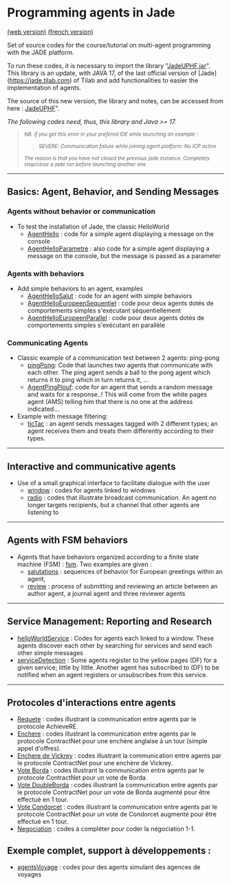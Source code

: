 <meta name="description" content="Programming multi-agent in Java : use of an updated version of the Jade 
platform. Materials for Jade Tutorial : communication, protocols, votes, services, behaviors, ..." />

# Programming agents in Jade

[(web version)](https://emmanueladam.github.io/jade/)
[(french version)](https://github.com/EmmanuelADAM/jade/tree/master/)

Set of source codes for the course/tutorial on multi-agent programming with the JADE platform. 

To run these codes, it is necessary to import the library "[JadeUPHF.jar](https://github.com/EmmanuelADAM/JadeUPHF/blob/master/JadeUPHF.jar)". 
This library is an update, with JAVA 17, of the last official version of  [Jade]
(https://jade.tilab.com) of Tilab and add functionalities to easier the implementation of agents.

The source of this new version, the library and notes, can be accessed from here : [JadeUPHF](https://emmanueladam.github.io/JadeUPHF/)".

_The following codes need, thus, this library and Java >= 17._

><small>*NB. if you get this error in your prefered IDE while launching an example :*
>>*SEVERE: Communication failure while joining agent platform: No ICP active*
> 
>*The reason is that you have not closed the previous jade instance. Completely stop/close a jade run before 
> launching another one*</small>


----

## Basics: Agent, Behavior, and Sending Messages

### Agents without behavior or communication

- To test the installation of Jade, the classic HelloWorld
    - [AgentHello](https://github.com/EmmanuelADAM/jade/tree/english/helloworldSolo/AgentHello.java) : code for a 
      simple agent displaying a message on the console
    - [AgentHelloParametre](https://github.com/EmmanuelADAM/jade/tree/english/helloworldSolo/AgentHelloParametre.java) :
      also code for a simple agent displaying a message on the console, but the message is passed as a parameter

### Agents with behaviors

- Add simple behaviors to an agent, examples
    - [AgentHelloSalut](https://github.com/EmmanuelADAM/jade/tree/english/behaviorTests) : code for an agent with 
      simple behaviors
    - [AgentHelloEuropeenSequentiel](https://github.com/EmmanuelADAM/jade/tree/english/behaviorTests) : code pour deux
      agents dotés de comportements simples s'exécutant séquentiellement
    - [AgentHelloEuropeenParallel](https://github.com/EmmanuelADAM/jade/tree/english/behaviorTests) : code pour deux
      agents dotés de comportements simples s'exécutant en parallèle

### Communicating Agents

- Classic example of a communication test between 2 agents: ping-pong
    - [pingPong](https://github.com/EmmanuelADAM/jade/tree/english/pingPong): Code that launches two agents that 
      communicate with each other. The ping agent sends a ball to the pong agent which returns it to ping which in 
      turn returns it, ...
    - [AgentPingPlouf](https://github.com/EmmanuelADAM/jade/tree/english/pingPlouf): code for an agent that sends a 
      random message and waits for a response..! This will come from the white pages agent (AMS) telling him that 
      there is no one at the address indicated...
- Example with message filtering:
    - [ticTac](https://github.com/EmmanuelADAM/jade/tree/english/ticTac) : an agent sends messages tagged with 2 
      different types; an agent receives them and treats them differently according to their types.

---

## Interactive and communicative agents

- Use of a small graphical interface to facilitate dialogue with the user
    - [window](https://github.com/EmmanuelADAM/jade/tree/english/window) : codes for agents linked to windows
    - [radio](https://github.com/EmmanuelADAM/jade/tree/english/radio) : codes that illustrate broadcast 
      communication. An agent no longer targets recipients, but a channel that other agents are listening to

---
## Agents with FSM behaviors

- Agents that have behaviors organized according to a finite state machine (FSM)  : [fsm](https://github.com/EmmanuelADAM/jade/tree/english/fsm).
  Two examples are given : 
  - [salutations](https://github.com/EmmanuelADAM/jade/tree/english/fsm/salutations) : sequences of behavior for 
    European greetings within an agent,
  - [review](https://github.com/EmmanuelADAM/jade/tree/english/fsm/review) : process of submitting and reviewing an 
    article between an author agent, a journal agent and three reviewer agents

---
## Service Management: Reporting and Research

- [helloWorldService](https://github.com/EmmanuelADAM/jade/tree/english/helloWorldService) : Codes for agents each 
  linked to a window. These agents discover each other by searching for services and send each other simple messages
- [serviceDetection](https://github.com/EmmanuelADAM/jade/tree/english/serviceDetection) :  Some agents register to the 
  yellow pages (DF) for a given service; little by little.
  Another agent has subscribed to (DF) to be notified when an agent registers or unsubscribes from this service.

---
## Protocoles d'interactions entre agents

- [Requete](https://github.com/EmmanuelADAM/jade/tree/master/protocoles/requetes) : codes illustrant la communication
  entre agents par le protocole AchieveRE.
- [Enchere](https://github.com/EmmanuelADAM/jade/tree/master/protocoles/anglaisesscellees) : codes illustrant la
  communication entre agents par le protocole ContractNet pour une enchère anglaise à un tour (simple appel d'offres).
- [Enchere de Vickrey](https://github.com/EmmanuelADAM/jade/tree/master/protocoles/vickrey) : codes 
  illustrant la communication entre agents par le protocole ContractNet pour une enchère de Vickrey.
- [Vote Borda](https://github.com/EmmanuelADAM/jade/tree/master/protocoles/voteBorda) : codes illustrant la
  communication entre agents par le protocole ContractNet pour un vote de Borda.
- [Vote DoubleBorda](https://github.com/EmmanuelADAM/jade/tree/master/protocoles/voteDoubleBorda) : codes illustrant la
  communication entre agents par le protocole ContractNet pour un vote de Borda augmenté pour être effectué en 1 tour.
- [Vote Condorcet](https://github.com/EmmanuelADAM/jade/tree/master/protocoles/voteCondorcet) : codes illustrant la 
  communication entre agents par le protocole ContractNet pour un vote de Condorcet augmenté pour être effectué en 1 
  tour.
- [Negociation](https://github.com/EmmanuelADAM/jade/tree/master/protocoles/negociation) : codes à compléter 
  pour coder la négociation 1-1.

## Exemple complet, support à développements :

- [agentsVoyage](https://github.com/EmmanuelADAM/jade/tree/master/agencesVoyages) : codes pour des agents simulant des
  agences de voyages
